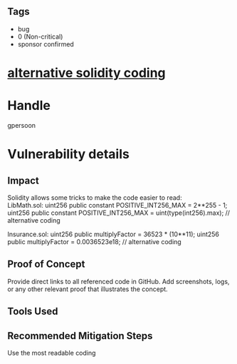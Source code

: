 ## Tags

- bug
- 0 (Non-critical)
- sponsor confirmed

# [alternative solidity coding](https://github.com/code-423n4/2021-06-tracer-findings/issues/15) 

# Handle

gpersoon


# Vulnerability details

## Impact
Solidity allows some tricks to make the code easier to read:    
LibMath.sol:
    uint256 public constant POSITIVE_INT256_MAX = 2**255 - 1;
    uint256 public constant POSITIVE_INT256_MAX = uint(type(int256).max);   // alternative coding

Insurance.sol:
    uint256 public multiplyFactor = 36523 * (10**11);
    uint256 public multiplyFactor = 0.0036523e18;   // alternative coding

 ## Proof of Concept
Provide direct links to all referenced code in GitHub. Add screenshots, logs, or any other relevant proof that illustrates the concept.

## Tools Used

## Recommended Mitigation Steps
Use the most readable coding


